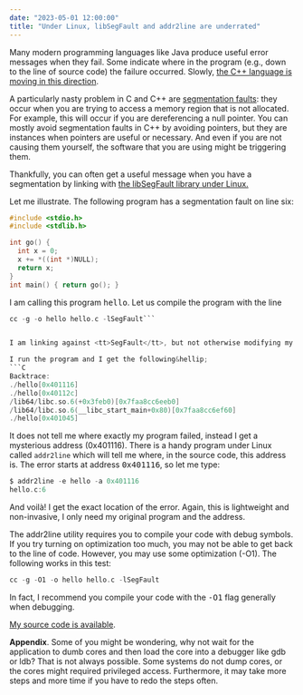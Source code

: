 ```yaml
---
date: "2023-05-01 12:00:00"
title: "Under Linux, libSegFault and addr2line are underrated"
---
```




Many modern programming languages like Java produce useful error messages when they fail. Some indicate where in the program (e.g., down to the line of source code) the failure occurred. Slowly, [the C++ language is moving in this direction](https://www.sandordargo.com/blog/2022/09/21/cpp23-stacktrace-library).

A particularly nasty problem in C and C++ are [segmentation faults](https://en.wikipedia.org/wiki/Segmentation_fault): they occur when you are trying to access a memory region that is not allocated. For example, this will occur if you are dereferencing a null pointer. You can mostly avoid segmentation faults in C++ by avoiding pointers, but they are instances when pointers are useful or necessary. And even if you are not causing them yourself, the software that you are using might be triggering them.

Thankfully, you can often get a useful message when you have a segmentation by linking with [the libSegFault library under Linux.](https://www.marcusfolkesson.se/blog/libsegfault/)

Let me illustrate. The following program has a segmentation fault on line six:
```C
#include <stdio.h>
#include <stdlib.h>

int go() {
  int x = 0;
  x += *((int *)NULL);
  return x;
}
int main() { return go(); }

```


I am calling this program <tt>hello</tt>. Let us compile the program with the line
```C
cc -g -o hello hello.c -lSegFault```


I am linking against <tt>SegFault</tt>, but not otherwise modifying my code. Importantly, I do not need to modify anything else. I do not need to run my program within the scope of another program (e.g., within a debugger like gdb or ldb). As far as I know, `SegFault` has been available pretty much all the time with Linux, you do not need to install anything. In the future, it will be removed from the standard C library but, at least under Ubuntu, [it is being moved to the glibc-tools package](https://installati.one/install-glibc-tools-ubuntu-22-04/). You can also build [glibc-tools from its source code](https://github.com/zatrazz/glibc-tools).

I run the program and I get the following&hellip;
```C
Backtrace:
./hello[0x401116]
./hello[0x40112c]
/lib64/libc.so.6(+0x3feb0)[0x7faa8cc6eeb0]
/lib64/libc.so.6(__libc_start_main+0x80)[0x7faa8cc6ef60]
./hello[0x401045]
```


It does not tell me where exactly my program failed, instead I get a mysterious address (0x401116). There is a handy program under Linux called `addr2line` which will tell me where, in the source code, this address is. The error starts at address <tt>0x401116</tt>, so let me type:
```C
$ addr2line -e hello -a 0x401116
hello.c:6
```


And voilà! I get the exact location of the error. Again, this is lightweight and non-invasive, I only need my original program and the address.

The addr2line utility requires you to compile your code with debug symbols. If you try turning on optimization too much, you may not be able to get back to the line of code. However, you may use some optimization (-O1). The following works in this test:
```C
cc -g -O1 -o hello hello.c -lSegFault
```


In fact, I recommend you compile your code with the <tt>-O1</tt> flag generally when debugging.

[My source code is available](https://github.com/lemire/Code-used-on-Daniel-Lemire-s-blog/tree/master/2023/05/01).

__Appendix__. Some of you might be wondering, why not wait for the application to dumb cores and then load the core into a debugger like gdb or ldb? That is not always possible. Some systems do not dump cores, or the cores might required privileged access. Furthermore, it may take more steps and more time if you have to redo the steps often.

